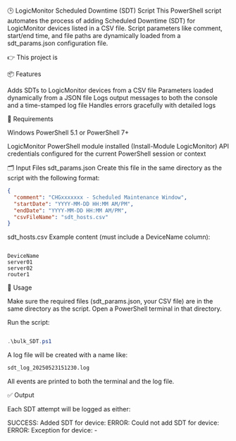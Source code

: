 🕒 LogicMonitor Scheduled Downtime (SDT) Script
This PowerShell script automates the process of adding Scheduled Downtime (SDT) for LogicMonitor devices listed in a CSV file. Script parameters like comment, start/end time, and file paths are dynamically loaded from a sdt_params.json configuration file.

👉 This project is 

📦 Features

Adds SDTs to LogicMonitor devices from a CSV file
Parameters loaded dynamically from a JSON file
Logs output messages to both the console and a time-stamped log file
Handles errors gracefully with detailed logs

🔧 Requirements

Windows PowerShell 5.1 or PowerShell 7+

LogicMonitor PowerShell module installed (Install-Module LogicMonitor)
API credentials configured for the current PowerShell session or context

🗂️ Input Files
sdt_params.json
Create this file in the same directory as the script with the following format:

```json
{
  "comment": "CHGxxxxxxx - Scheduled Maintenance Window",
  "startDate": "YYYY-MM-DD HH:MM AM/PM",
  "endDate": "YYYY-MM-DD HH:MM AM/PM",
  "csvFileName": "sdt_hosts.csv"
}
```

sdt_hosts.csv
Example content (must include a DeviceName column):

```csv

DeviceName
server01
server02
router1
```

🚀 Usage

Make sure the required files (sdt_params.json, your CSV file) are in the same directory as the script.
Open a PowerShell terminal in that directory.

Run the script:

```powershell

.\bulk_SDT.ps1
```

A log file will be created with a name like:

```bash
sdt_log_20250523151230.log
```
All events are printed to both the terminal and the log file.

✅ Output

Each SDT attempt will be logged as either:

SUCCESS: Added SDT for device: <DeviceName>
ERROR: Could not add SDT for device: <DeviceName>
ERROR: Exception for device: <DeviceName> - <ErrorMessage>